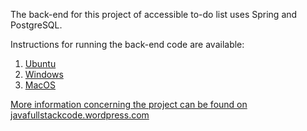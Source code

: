 The back-end for this project of accessible to-do list uses Spring and PostgreSQL.


Instructions for running the back-end code are available:
 1. [Ubuntu](https://javafullstackcode.wordpress.com/2021/02/17/linux-ubuntu-cloning-the-backend-configuring-postgresql-the-environment-variables-and-eclipse-spring-tool-suite/?preview=true "[Linux Ubuntu] Cloning the back-end code, configuring PostgreSQL, the environment variables, and Spring Tool Suite [Edited]")
 2. [Windows](https://javafullstackcode.wordpress.com/2021/02/19/windows-cloning-the-backend-and-configuring-postgresql-the-environment-variables-and-eclipse-spring-tool-suite/ "[Windows] Cloning the back-end code and configuring PostgreSQL, the environment variables and Spring Tool Suite [Edited]")
 3. [MacOS](https://javafullstackcode.wordpress.com/2021/02/21/macos-cloning-the-backend-code-and-configuring-postgresql-the-environment-variables-and-spring-tool-suite/ "[MacOS] Cloning the back-end code and configuring PostgreSQL, the environment variables and Spring Tool Suite")

[More information concerning the project can be found on javafullstackcode.wordpress.com](https://javafullstackcode.wordpress.com/, "Java Full Stack Code")
